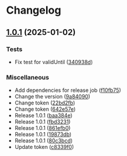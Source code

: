 # Changelog

## [1.0.1](https://github.com/namhoang1604/tests-untp/compare/1.0.0...v1.0.1) (2025-01-02)


### Tests

* Fix test for validUntil ([340938d](https://github.com/namhoang1604/tests-untp/commit/340938d8b4a118efb78cdfdba5e8d1316ab2c079))


### Miscellaneous

* Add dependencies for release job ([f10fb75](https://github.com/namhoang1604/tests-untp/commit/f10fb75ea3895d0facce5b61d4e3d1dc63492125))
* Change the version ([9a84090](https://github.com/namhoang1604/tests-untp/commit/9a84090f5158de37419108f213d8c8cb2f1b1457))
* Change token ([22bd2fb](https://github.com/namhoang1604/tests-untp/commit/22bd2fb96d24f272330f6894c48f4cca859ebde0))
* Change token ([642e57e](https://github.com/namhoang1604/tests-untp/commit/642e57ebe16677cc09f321d14fc76089ae34d10c))
* Release 1.0.1 ([baa384e](https://github.com/namhoang1604/tests-untp/commit/baa384ecc7d5785e4faa559fe0b56d9d8f247d39))
* Release 1.0.1 ([fbd3231](https://github.com/namhoang1604/tests-untp/commit/fbd3231be4cf79757d15d402a28f8485d4910735))
* Release 1.0.1 ([861efb0](https://github.com/namhoang1604/tests-untp/commit/861efb01a976892cac8dd7ce715c27fad862ef5d))
* Release 1.0.1 ([19873db](https://github.com/namhoang1604/tests-untp/commit/19873db509497fe180bf14e965638a8eceb5135e))
* Release 1.0.1 ([80c3bcd](https://github.com/namhoang1604/tests-untp/commit/80c3bcd493e3ce1a416f6f2cb65324abd05411f4))
* Update token ([c8339f0](https://github.com/namhoang1604/tests-untp/commit/c8339f0ef645598ee070c8a45d18541ed48f443b))
